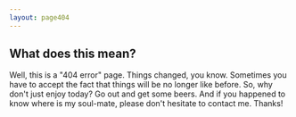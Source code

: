 ```yaml
---
layout: page404
---
```


## What does this mean?
Well, this is a "404 error" page. Things changed, you know. Sometimes you have to accept the fact that things will be no longer like before. So, why don't just enjoy today? Go out and get some beers. And if you happened to know where is my soul-mate, please don't hesitate to contact me. Thanks!